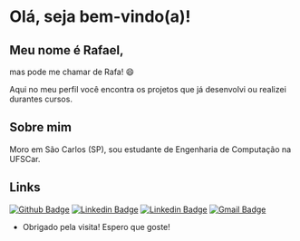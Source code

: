 # Olá, seja bem-vindo(a)!
 
## Meu nome é Rafael, 
mas pode me chamar de Rafa! :smile:
 
Aqui no meu perfil você encontra os projetos que já desenvolvi ou realizei durantes cursos.

## Sobre mim
Moro em São Carlos (SP), sou estudante de Engenharia de Computação na UFSCar.

## Links
[![Github Badge](https://img.shields.io/badge/-Github-000?style=flat-square&logo=Github&logoColor=white&link=https://github.com/Rafa-tm)](https://github.com/Rafa-tm)
[![Linkedin Badge](https://img.shields.io/badge/-LinkedIn-blue?style=flat-square&logo=Linkedin&logoColor=white&link=https://www.linkedin.com/in/rafaelturyminatel/)](https://www.linkedin.com/in/rafaelturyminatel/)
[![Linkedin Badge](https://img.shields.io/badge/-Behance-blue?style=flat-square&logo=behance&logoColor=white&https://www.behance.net/rafaeltury)](https://www.behance.net/rafaeltury)
[![Gmail Badge](https://img.shields.io/badge/-Gmail-c14438?style=flat-square&logo=Gmail&logoColor=white&link=mailto:rafaelturyminatel@gmail.com)](mailto:rafaelturyminatel@gmail.com)
 
- Obrigado pela visita! Espero que goste!
